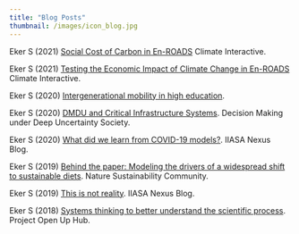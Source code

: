 ```yaml
---
title: "Blog Posts"
thumbnail: /images/icon_blog.jpg
---
```


Eker S (2021) [Social Cost of Carbon in En-ROADS](https://www.climateinteractive.org/analysis/social-cost-of-carbon-in-en-roads/) Climate Interactive.

Eker S (2021) [Testing the Economic Impact of Climate Change in En-ROADS](https://www.climateinteractive.org/analysis/economic-impact-of-climate-change-in-en-roads/) Climate Interactive.

Eker S (2020) <a href="/Intgn_mobility_educ">Intergenerational mobility in high education</a>.  

Eker S (2020) [DMDU and Critical Infrastructure Systems](http://www.deepuncertainty.org/2020/10/19/dmdu-and-critical-infrastructure-systems/). Decision Making under Deep Uncertainty Society.

Eker S (2020) [What did we learn from COVID-19 models?](https://blog.iiasa.ac.at/2020/08/11/what-did-we-learn-from-covid-19-models/). IIASA Nexus Blog.

Eker S (2019) [Behind the paper: Modeling the drivers of a widespread shift to sustainable diets](https://sustainabilitycommunity.nature.com/users/266275-sibel-eker/posts/51160-modeling-the-drivers-of-a-widespread-shift-to-sustainable-diets). Nature Sustainability Community. 

Eker S (2019) [This is not reality](https://blog.iiasa.ac.at/2019/01/24/this-is-not-reality/). IIASA Nexus Blog. 

Eker S (2018) [Systems thinking to better understand the scientific process](https://www.openuphub.eu/community/blog/item/systems-thinking-to-better-understand-the-scientific-process). Project Open Up Hub.
